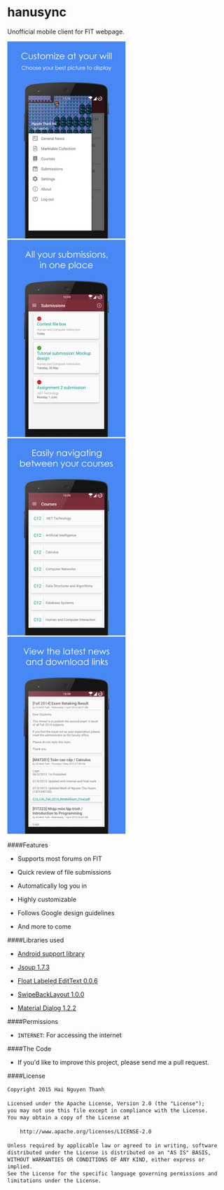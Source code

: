 # hanusync

Unofficial mobile client for FIT webpage.

<img src="/screenshots/presentation1.png" alt="screenshot" title="screenshot" width="270" height="450"/> 
<img src="/screenshots/presentation2.png" alt="screenshot" title="screenshot" width="270" height="450"/> 
<img src="/screenshots/presentation3.png" alt="screenshot" title="screenshot" width="270" height="450"/> 
<img src="/screenshots/presentation4.png" alt="screenshot" title="screenshot" width="270" height="450"/>

####Features
* Supports most forums on FIT

* Quick review of file submissions

* Automatically log you in

* Highly customizable

* Follows Google design guidelines

* And more to come

####Libraries used
* [Android support library](http://developer.android.com/tools/support-library/index.html)

* [Jsoup 1.7.3](https://github.com/jhy/jsoup/)

* [Float Labeled EditText 0.0.6](https://github.com/wrapp/floatlabelededittext)

* [SwipeBackLayout 1.0.0](https://github.com/ikew0ng/SwipeBackLayout)

* [Material Dialog 1.2.2](https://github.com/drakeet/MaterialDialog)

####Permissions

* ````INTERNET````: For accessing the internet

####The Code

* If you'd like to improve this project, please send me a pull request.

####License

````
Copyright 2015 Hai Nguyen Thanh

Licensed under the Apache License, Version 2.0 (the "License");
you may not use this file except in compliance with the License.
You may obtain a copy of the License at

    http://www.apache.org/licenses/LICENSE-2.0

Unless required by applicable law or agreed to in writing, software
distributed under the License is distributed on an "AS IS" BASIS,
WITHOUT WARRANTIES OR CONDITIONS OF ANY KIND, either express or implied.
See the License for the specific language governing permissions and
limitations under the License.
````
